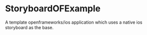 StoryboardOFExample
===================

A template openframeworks/ios application which uses a native ios storyboard as the base.
